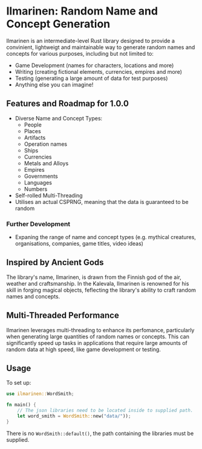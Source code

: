 # Ilmarinen: Random Name and Concept Generation

Ilmarinen is an intermediate-level Rust library designed to provide a convinient, lightweigt and maintainable way to generate random names and concepts for various purposes, including but not limited to:

- Game Development (names for characters, locations and more)
- Writing (creating fictional elements, currencies, empires and more)
- Testing (generating a large amount of data for test purposes)
- Anything else you can imagine!

## Features and Roadmap for 1.0.0

- Diverse Name and Concept Types:
    - People
    - Places
    - Artifacts
    - Operation names
    - Ships
    - Currencies
    - Metals and Alloys
    - Empires
    - Governments
    - Languages
    - Numbers
- Self-rolled Multi-Threading
- Utilises an actual CSPRNG, meaning that the data is guaranteed to be random

### Further Development

- Expaning the range of name and concept types (e.g. mythical creatures, organisations, companies, game titles, video ideas)

## Inspired by Ancient Gods

The library's name, Ilmarinen, is drawn from the Finnish god of the air, weather and craftsmanship. In the Kalevala, Ilmarinen is renowned for his skill in forging magical objects, feflecting the library's ability to craft random names and concepts.

## Multi-Threaded Performance

Ilmarinen leverages multi-threading to enhance its perfomance, particularly when generating large quantities of random names or concepts. This can significantly speed up tasks in applications that require large amounts of random data at high speed, like game development or testing.

## Usage

To set up:
```rust
use ilmarinen::WordSmith;

fn main() {
    // The json libraries need to be located inside to supplied path.
    let word_smith = WordSmith::new("data/"));
}
```

There is no `WordSmith::default()`, the path containing the libraries must be supplied.
